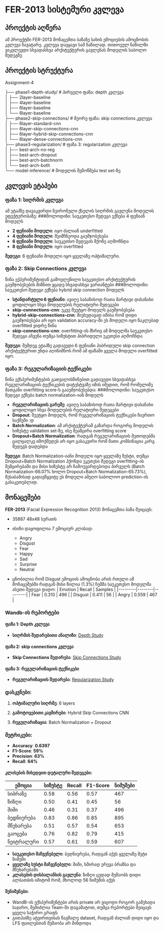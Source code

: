 # FER-2013 სისტემური კვლევა

## პროექტის აღწერა

ამ პროექტში FER-2013 მონაცემთა ბაზაზე სახის ემოციების ამოცნობის კვლევა ჩავატარე. 
კვლევა დავყავი სამ ნაწილად. თითოეულ ნაწილში ვიკვლევდი სხვადასხვა არქიტექტურის გავლენას მოდელის საბოლო შედეგზე

## პროექტის სტრუქტურა

Assignment-4

├── phase1-depth-study/          # პირველი ფაზა: depth კვლევა         
│   ├── 2layer-baseline         
│   ├── 4layer-baseline         
│   ├── 6layer-baseline         
│   └── 8layer-baseline         
├── phase2-skip-connections/     # მეორე ფაზა: skip connections კვლევა         
│   ├── 6layer-standard-cnn         
│   ├── 6layer-skip-connections-cnn         
│   ├── 6layer-hybrid-skip-connections-cnn          
│   └── 6layer-dense-connections-cnn         
├── phase3-regularization/       # ფაზა 3: regularization კვლევა         
│   ├── best-arch-no-reg        
│   ├── best-arch-dropout       
│   ├── best-arch-batchnorm     
│   └── best-arch-both          
└── model-inference/            # მოდელის შემოწმება test set-ზე


## კვლევის ეტაპები

### ფაზა 1: სიღრმის კვლევა
ამ ეტაპზე დავაკვირდი ნეირონული ქსელის სიღრმის გავლენა მოდელის ეფექტურობაზე:
###მოლოდინი: საუკეთესო შედეგი ექნება 4 ფენიან მოდელს

- **2 ფენიანი მოდელი**: იყო ძალიან underfitted
- **4 ფენიანი მოდელი**: შეიმჩნეოდა გაუმჯობესება
- **6 ფენიანი მოდელი**: საუკეთსო შედეგის მქონე აღმოჩნდა
- **8 ფენიანი მოდელი**: იყო overfitted

**შედეგი**: 6 ფენიანი მოდელი იყო ყველაზე ოპტიმალური.



### ფაზა 2: Skip Connections კვლევა
წინა ექპერიმენტიდან გამოვლენილი საუკეთესო არქიტექტურის გაუმჯობესების მიზნით ვცადე სხვადასხვა ვარიანტები
###მოლოდინი: საუკეთესო შედეგი ექნება hybrid skip connection მოდელს

- **სტანდარტული 6 ფენიანი**: ავიღე საბაზისოდ რათა მარტივი დასანახი ყოფილიყო სხვა მოდელების რელატიური შედეგები
- **skip-connections-cnn**: უკვე შეეტყო მოდელს გაუმჯობესება
- **hybrid-skip-connections-cnn**: მიუხედავად იმისა რომ დიდი გაუმჯობესება არ იყო validation accuracy-ში ეს მოდელი
იყო ნაკლებად overfitted ვიდრე წინა
- **skip-connections-cnn**: overfitting-ის მხრივ ამ მოდელმა საუკეთესო შედეგი აჩვენა თუმცა სიზუსტით ჰიბრიდული უკეთესი აღმოჩნდა

**შედეგი**: შემდეგ ეტაპზე გადავედი 6 ფენიანი ჰიბრიდული skip connection არქიტექტურით
უნდა აღინიშნოს რომ ამ ფაზაში ყველა მოდელი overfitted იყო.



### ფაზა 3: რეგულარიზაციის ტექნიკები
წინა ექსპერიმენტების გათვალისწინებით გადავედი სხვადასხვა რეგულარიზაციის ტექნიკების დატესტვაზე იმის იმედით, რომ 
რომელიმე მათგანი overfitting score-ს გააუმჯობესებდა:
###მოლოდინი: საუკეთესო შედეგი ექნება batch normalization-იან მოდელს

- **რეგულარიზაციის გარეშე**: ავიღე საბაზისოდ რათა მარტივი დასანახი ყოფილიყო სხვა მოდელების რელატიური შედეგები
- **Dropout**: შეეტყო მოდელს, რომ რეგულარიზაციის ტექნიკები ჩაერთო საქმეში :დ
- **Batch Normalization**: ამ არქიტექტურამ გაზარდა როგორც მოდელის სიზუსტე validation set-ზე, ისე შეამცირა overfitting score
- **Dropout+Batch Normalization**: რადგან რეგულარიზაციის მეთოდებმა ცალცალკე იმოქმედეს არ იყო გასაკვირი რომ მათი კომბინაცია კარგ შედეგს დადებდა

**შედეგი**: Batch Normalization-იანი მოდელი იყო ყველაზე ზუსტი, თუმცა Dropout+Batch Normalization ჰქონდა უკეთესი შედეგი overfitting-ის შემცირებაში და მისი სიზუსტე არ ჩამოუვარდებოდა პირველს (Batch Normalization-66.07% ხოლო Dropout+Batch Normalization-65.73%), შესაბამისად გადავწყვიტე ეს მოდელი ამეღო საბოლოო prediction-ის გასაკეთებლად.

## მონაცემები

**FER-2013** (Facial Expression Recognition 2013) მონაცემთა ბაზა შეიცავს:
- 35887 48x48 სურათს
- ისინი დაყოფილია 7 ემოციურ კლასად:
  - Angry
  - Disgust
  - Fear
  - Happy
  - Sad
  - Surprise
  - Neutral


- ცნობილია რომ Disgust ემოციის ამოცნობა არის რთული ამ მონაცემებში რადგან მისი წილია (1.3%)
ჩემმა საუკეთესო მოდელმა ასეთი შედეგი დადო:
| Emotion | Recall | Samples |
|---------|--------|---------|
| Fear    | 0.310  | 496     |
| Disgust | 0.411  | 56      |
| Angry   | 0.559  | 467     |



### Wandb-ის რეპორტები

#### ფაზა 1: Depth კვლევა
- **სიღრმის შედარებითი ანალიზი**: [Depth Study](https://wandb.ai/skara21-free-university-of-tbilisi-/fer-2013-depth-study/reports/Depth-Study-Report--VmlldzoxMzEwODk3NQ?accessToken=7917x675zw2b6iisbx2h34c7zrtbm9v9g5mc7uqwdcfv7u8jp14xauvl7zy9zaio)

#### ფაზა 2: skip connections კვლევა
- **Skip Connections შედარება**: [Skip Connections Study](https://wandb.ai/skara21-free-university-of-tbilisi-/fer-2013-connections-study/reports/Connection-Study-Report--VmlldzoxMzEwOTE0NA?accessToken=3ilnyff5qfc57lz6u55udqemqxz0paf3t42xgpjvba1eo2i095pqps2yte854q8o)

#### ფაზა 3: რეგულარიზაციის ტექნიკები
- **რეგულარიზაციის შედარება**: [Regularization Study](https://wandb.ai/skara21-free-university-of-tbilisi-/fer-2013-regularization-study/reports/Regularization-Study-Report--VmlldzoxMzEwOTE5Ng?accessToken=qup21w5fth6fygyn7z7kzweidzch15k85df1sst83405no6cvi6eyc8g5cygn4qu)


### დასკვნები:

1. **ოპტიმალური სიღრმე**: 6 layers

2. **გამოტოვებითი კავშირები**: Hybrid Skip Connections CNN

3. **რეგულარიზაცია**: Batch Normalization + Dropout

### მეტრიკები:
- **Accuracy**: **0.6397**
- **F1-Score**: **59%**
- **Precision**: **63%**
- **Recall**: **64%**


#### კლასების მიხედვით დეტალური შედეგები:
| ემოცია | სიზუსტე | Recall | F1-Score | ნიმუშები |
|--------|-----------|--------|----------|----------|
| სიბრაზე | 0.58 | 0.56 | 0.57 | 467 |
| ზიზღი | 0.50 | 0.41 | 0.45 | 56 |
| შიში | 0.46 | 0.31 | 0.37 | 496 |
| ბედნიერება | 0.83 | 0.86 | 0.85 | 895 |
| მწუხარება | 0.51 | 0.57 | 0.54 | 653 |
| გაოცება | 0.76 | 0.82 | 0.79 | 415 |
| ნეიტრალური | 0.57 | 0.61 | 0.59 | 607 |


- **საუკეთესო მაჩვენებელი**: ბედნიერება, რადგან აქვს ყველაზე მეტი ნიმუში
- **ყველაზე სუსტი მაჩვენებელი**: შიში, ხშირად ერევა ბრაზსა და მწუხარებაში
- **კლასების დისბალანსის გავლენა**: ზიზღი ცუდად მუშაობს დიდი ალბათბის იმიტომ რომ, მხოლოდ 56 ნიმუშის აქვს


#### შენიშვნები: 
- WandB-ის ექსპერიმენტები არის private არ ვიცოდი როგორ გამეხადა საჯარო, შემიძლია Team-ში დაგამატოთ, თუმცა რეპორტები შეიცავს ყველა საჭირო გრაფს
- გითჰაბზე ატვირთვისას წავშალე dataset, რადგან ძალიან დიდი იყო და LFS ფაილებთან მუშაობა არ მინდოდა
